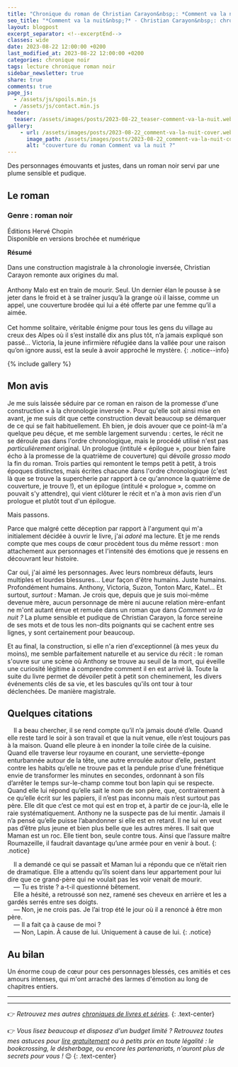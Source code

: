 ```yaml
---
title: "Chronique du roman de Christian Carayon&nbsp;: *Comment va la nuit&nbsp;?*"
seo_title: "*Comment va la nuit&nbsp;?* - Christian Carayon&nbsp;: chronique"
layout: blogpost
excerpt_separator: <!--excerptEnd-->
classes: wide
date: 2023-08-22 12:00:00 +0200
last_modified_at: 2023-08-22 12:00:00 +0200
categories: chronique noir
tags: lecture chronique roman noir
sidebar_newsletter: true
share: true
comments: true
page_js:
  - /assets/js/spoils.min.js
  - /assets/js/contact.min.js
header:
  teaser: /assets/images/posts/2023-08-22_teaser-comment-va-la-nuit.webp
gallery:
    - url: /assets/images/posts/2023-08-22_comment-va-la-nuit-cover.webp
      image_path: /assets/images/posts/2023-08-22_comment-va-la-nuit-cover.webp
      alt: "couverture du roman Comment va la nuit ?"
---
```


Des personnages émouvants et justes, dans un roman noir servi par une plume sensible et pudique.
<!--excerptEnd-->

<span class="fa fa-star rating_checked"></span>
<span class="fa fa-star rating_checked"></span>
<span class="fa fa-star rating_checked"></span>
<span class="fa fa-star rating_checked"></span>
<span class="fa fa-star rating_checked"></span>

## Le roman

### Genre&nbsp;: roman noir

Éditions Hervé Chopin<br />
Disponible en versions brochée et numérique

**Résumé**<br /><br />
Dans une construction magistrale à la chronologie inversée, Christian Carayon remonte aux origines du mal.<br /><br />
Anthony Malo est en train de mourir. Seul. Un dernier élan le pousse à se jeter dans le froid et à se traîner jusqu’à la grange où il laisse, comme un appel, une couverture brodée qui lui a été offerte par une femme qu’il a aimée.<br /><br />
Cet homme solitaire, véritable énigme pour tous les gens du village au creux des Alpes où il s’est installé dix ans plus tôt, n’a jamais expliqué son passé&hellip; Victoria, la jeune infirmière réfugiée dans la vallée pour une raison qu’on ignore aussi, est la seule à avoir approché le mystère.
{: .notice--info}

{% include gallery %}



## Mon avis

Je me suis laissée séduire par ce roman en raison de la promesse d'une construction &laquo;&nbsp;à la chronologie inversée&nbsp;&raquo;. Pour qu'elle soit ainsi mise en avant, je me suis dit que cette construction devait beaucoup se démarquer de ce qui se fait habituellement. Eh bien, je dois avouer que ce point-là m'a quelque peu déçue, et me semble largement survendu&nbsp;: certes, le récit ne se déroule pas dans l'ordre chronologique, mais le procédé utilisé n'est pas *particulièrement* original. Un prologue (intitulé &laquo;&nbsp;épilogue&nbsp;&raquo;, pour bien faire écho à la promesse de la quatrième de couverture) qui dévoile *grosso modo* la fin du roman. Trois parties qui remontent le temps petit à petit, à trois époques distinctes, mais écrites chacune dans l'ordre chronologique (c'est là que se trouve la supercherie par rapport à ce qu'annonce la quatrième de couverture, je trouve&nbsp;!), et un épilogue (intitulé &laquo;&nbsp;prologue&nbsp;&raquo;, comme on pouvait s'y attendre), qui vient clôturer le récit et n'a à mon avis rien d'un prologue et plutôt tout d'un épilogue.

Mais passons.

Parce que malgré cette déception par rapport à l'argument qui m'a initialement décidée à ouvrir le livre, j'ai *adoré* ma lecture. Et je me rends compte que mes coups de c&oelig;ur procèdent tous du même ressort&nbsp;: mon attachement aux personnages et l'intensité des émotions que je ressens en découvrant leur histoire.

Car oui, j'ai aimé les personnages. Avec leurs nombreux défauts, leurs multiples et lourdes blessures&hellip; Leur façon d'être humains. Juste humains. Profondément humains. Anthony, Victoria, Suzon, Tonton Marc, Katel&hellip; Et surtout, *surtout*&nbsp;: Maman. Je crois que, depuis que je suis moi-même devenue mère, aucun personnage de mère ni aucune relation mère-enfant ne m'ont autant émue et remuée dans un roman que dans *Comment va la nuit&nbsp;?* La plume sensible et pudique de Christian Carayon, la force sereine de ses mots et de tous les non-dits poignants qui se cachent entre ses lignes, y sont certainement pour beaucoup.

Et au final, la construction, si elle n'a rien d'exceptionnel (à mes yeux du moins), me semble parfaitement naturelle et au service du récit&nbsp;: le roman s'ouvre sur une scène où Anthony se trouve au seuil de la mort, qui éveille une curiosité légitime à comprendre comment il en est arrivé là. Toute la suite du livre permet de dévoiler petit à petit son cheminement, les divers événements clés de sa vie, et les bascules qu'ils ont tour à tour déclenchées. De manière magistrale.


## Quelques citations

<span style="margin-left: 1em;"></span>Il a beau chercher, il se rend compte qu’il n’a jamais douté d’elle. Quand elle reste tard le soir à son travail et que la nuit venue, elle n’est toujours pas à la maison. Quand elle pleure à en inonder la toile cirée de la cuisine. Quand elle traverse leur royaume en courant, une serviette-éponge enturbannée autour de la tête, une autre enroulée autour d’elle, pestant contre les habits qu’elle ne trouve pas et la pendule prise d’une frénétique envie de transformer les minutes en secondes, ordonnant à son fils d’arrêter le temps sur-le-champ comme tout bon lapin qui se respecte. Quand elle lui répond qu’elle sait le nom de son père, que, contrairement à ce qu’elle écrit sur les papiers, il n’est pas inconnu mais n’est surtout pas père. Elle dit que c’est ce mot qui est en trop et, à partir de ce jour-là, elle le raie systématiquement. Anthony ne la suspecte pas de lui mentir. Jamais il n’a pensé qu’elle puisse l’abandonner si elle est en retard. Il ne lui en veut pas d’être plus jeune et bien plus belle que les autres mères. Il sait que Maman est un roc. Elle tient bon, seule contre tous. Ainsi que l’assure maître Roumazeille, il faudrait davantage qu’une armée pour en venir à bout.
{: .notice}

<span style="margin-left: 1em;"></span>Il a demandé ce qui se passait et Maman lui a répondu que ce n’était rien de dramatique. Elle a attendu qu’ils soient dans leur appartement pour lui dire que ce grand-père qui ne voulait pas les voir venait de mourir.<br />
<span style="margin-left: 1em;"></span>—&nbsp;Tu es triste&nbsp;? a-t-il questionné bêtement.<br />
<span style="margin-left: 1em;"></span>Elle a hésité, a retroussé son nez, ramené ses cheveux en arrière et les a gardés serrés entre ses doigts.<br />
<span style="margin-left: 1em;"></span>—&nbsp;Non, je ne crois pas. Je l’ai trop été le jour où il a renoncé à être mon père.<br />
<span style="margin-left: 1em;"></span>—&nbsp;Il a fait ça à cause de moi&nbsp;?<br />
<span style="margin-left: 1em;"></span>—&nbsp;Non, Lapin. À cause de lui. Uniquement à cause de lui.
{: .notice}



## Au bilan

Un énorme coup de c&oelig;ur pour ces personnages blessés, ces amitiés et ces amours intenses, qui m'ont arraché des larmes d'émotion au long de chapitres entiers.

---
---
👉 *Retrouvez mes autres [chroniques de livres et séries](/blog/tags#chronique).*
{: .text-center}

👉 *Vous lisez beaucoup et disposez d'un budget limité&nbsp;? Retrouvez toutes mes astuces pour [lire gratuitement](/lecture/2022/08/22/lire-gratuitement.html) ou à petits prix en toute légalité&nbsp;: le bookcrossing, le désherbage, ou encore les partenariats, n'auront plus de secrets pour vous&nbsp;!* 😉
{: .text-center}